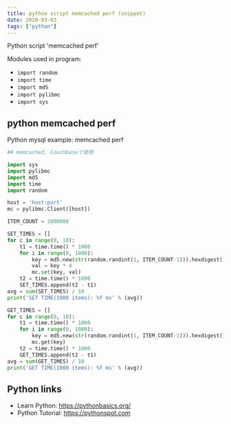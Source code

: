```yaml
---
title: python script memcached perf (snippet)
date: 2020-03-03
tags: ["python"]
---
```

Python script 'memcached perf'


Modules used in program: 
* `import random`
* `import time`
* `import md5`
* `import pylibmc`
* `import sys`

## python memcached perf

Python mysql example: memcached perf

```python
## memcached, Couchbaseで使用

import sys
import pylibmc
import md5
import time
import random

host = 'host:port'
mc = pylibmc.Client([host])

ITEM_COUNT = 1000000

SET_TIMES = []
for c in range(0, 10):
    t1 = time.time() * 1000
    for i in range(0, 1000):
        key = md5.new(str(random.randint(1, ITEM_COUNT-1))).hexdigest()
        val = key * 4
        mc.set(key, val)
    t2 = time.time() * 1000
    SET_TIMES.append(t2 - t1)
avg = sum(SET_TIMES) / 10
print('SET TIME(1000 items): %f ms' % (avg))

GET_TIMES = []
for c in range(0, 10):
    t1 = time.time() * 1000
    for i in range(0, 1000):
        key = md5.new(str(random.randint(1, ITEM_COUNT-1))).hexdigest()
        mc.get(key)
    t2 = time.time() * 1000
    GET_TIMES.append(t2 - t1)
avg = sum(GET_TIMES) / 10
print('GET TIME(1000 items): %f ms' % (avg))


```

## Python links

- Learn Python: https://pythonbasics.org/
- Python Tutorial: https://pythonspot.com
